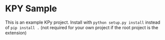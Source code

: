 # KPY Sample

This is an example KPy project.
Install with `python setup.py install` instead of `pip install .` (not required for your own project if the root project is the extension)
